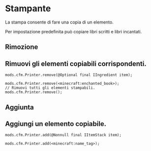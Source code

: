 # Stampante

La stampa consente di fare una copia di un elemento.

Per impostazione predefinita può copiare libri scritti e libri incantati.

## Rimozione

## Rimuovi gli elementi copiabili corrispondenti.

```zenscript
mods.cfm.Printer.remove(@Optional final IIngredient item);

mods.cfm.Printer.remove(<minecraft:enchanted_book>);
// Rimuovi tutti gli elementi stampabili.
mods.cfm.Printer.remove();
```

## Aggiunta

## Aggiungi un elemento copiabile.

```zenscript
mods.cfm.Printer.add(@Nonnull final IItemStack item);

mods.cfm.Printer.add(<minecraft:name_tag>);
```